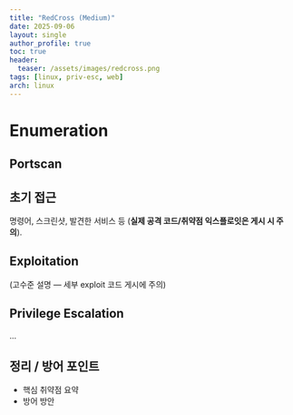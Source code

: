 ```yaml
---
title: "RedCross (Medium)"
date: 2025-09-06
layout: single
author_profile: true
toc: true
header:
  teaser: /assets/images/redcross.png
tags: [linux, priv-esc, web]
arch: linux
---
```


# Enumeration

## Portscan

## 초기 접근
명령어, 스크린샷, 발견한 서비스 등 (**실제 공격 코드/취약점 익스플로잇은 게시 시 주의**).

## Exploitation
(고수준 설명 — 세부 exploit 코드 게시에 주의)

## Privilege Escalation
...

## 정리 / 방어 포인트
- 핵심 취약점 요약
- 방어 방안
